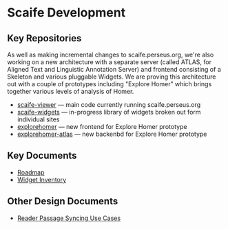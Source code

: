 # Scaife Development

## Key Repositories

As well as making incremental changes to scaife.perseus.org, we're also working on a new architecture with a separate server (called ATLAS, for Aligned Text and Linguistic Annotation Server) and frontend consisting of a Skeleton and various pluggable Widgets. We are proving this architecture out with a couple of prototypes including "Explore Homer" which brings together various levels of analysis of Homer.

* [scaife-viewer](https://github.com/scaife-viewer/scaife-viewer) — main code currently running scaife.perseus.org
* [scaife-widgets](https://github.com/scaife-viewer/scaife-widgets) — in-progress library of widgets broken out form individual sites
* [explorehomer](https://github.com/scaife-viewer/explorehomer) — new frontend for Explore Homer prototype
* [explorehomer-atlas](https://github.com/scaife-viewer/explorehomer-atlas) — new backenbd for Explore Homer prototype

## Key Documents

* [Roadmap](/roadmap)
* [Widget Inventory](/widgets)

## Other Design Documents

* [Reader Passage Syncing Use Cases](/passage_syncing)
